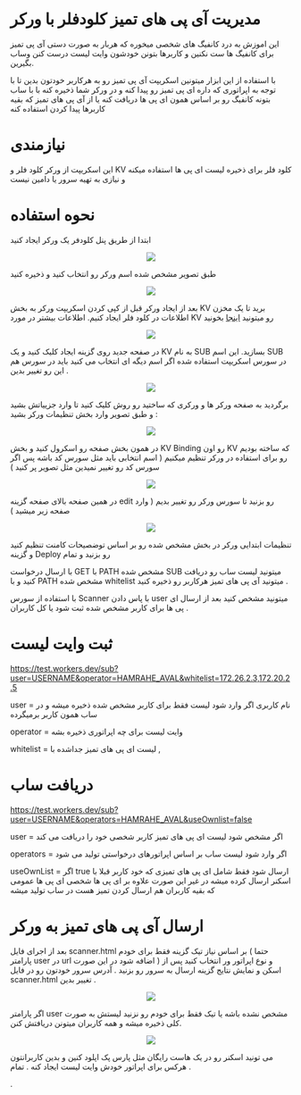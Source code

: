 # مدیریت آی پی های تمیز کلودفلر با ورکر
این اموزش به درد کانفیگ های شخصی میخوره که هربار به صورت دستی آی پی تمیز برای کانفیگ ها ست نکنین و کاربرها بتونن خودشون وایت لیست درست کنن وساب بگیرین.

با استفاده از این ابزار میتونین اسکریپت آی پی تمیز رو به هرکاربر خودتون بدین تا با توجه به اپراتوری که داره ای پی تمیز رو پیدا کنه و در ورکر شما ذخیره کنه با با ساب بتونه کانفیگ رو بر اساس همون ای پی ها دریافت کنه یا از آی پی های تمیز که بقیه کاربرها پیدا کردن استفاده کنه 
# نیازمندی   
این اسکریپت از ورکر کلود فلر و KV کلود فلر برای ذخیره لیست ای پی ها استفاده میکنه و نیازی به تهیه سرور یا دامین نیست

# نحوه استفاده 
ابتدا از طریق پنل کلودفر یک ورکر ایجاد کنید

<p align="center">
    <img src="https://user-images.githubusercontent.com/55354691/230433211-359d886f-4fd5-46f3-88c4-ef959e0569c6.png">
</p>

طبق تصویر مشخص شده اسم ورکر رو انتخاب کنید و ذخیره کنید
<p align="center">
    <img src="https://user-images.githubusercontent.com/55354691/230447451-f9b47f77-4d51-4453-af9c-daff48e08654.png">
</p>

بعد از ایجاد ورکر قبل از کپی کردن اسکریپت ورکر به بخش KV برید تا یک مخزن اطلاعات در کلود فلر ایجاد کنیم. 
اطلاعات بیشتر در مورد KV رو میتونید [اینجا](https://developers.cloudflare.com/workers/learning/how-kv-works/) بخونید

<p align="center">
    <img src="https://user-images.githubusercontent.com/55354691/230448749-206816d5-63b7-4408-be83-2782b9853a18.png">
</p>

در صفحه جدید روی گزینه ایجاد کلیک کنید و یک KV به نام SUB بسازید.
این اسم SUB در سورس اسکریپت استفاده شده اگر اسم دیگه ای انتخاب می کنید باید در سورس هم این رو تغییر بدین . 

<p align="center">
    <img src="https://user-images.githubusercontent.com/55354691/230449003-330734c4-0458-499c-a47e-5e8750bb34c0.png">
</p>

برگردید به صفحه ورکر ها و ورکری که ساختید رو روش کلیک کنید تا وارد جزییاتش بشید و طبق تصویر وارد بخش تنظیمات ورکر بشید : 
<p align="center">
    <img src="https://user-images.githubusercontent.com/55354691/230449250-8d06784d-f64b-498d-8e44-7282d9034c16.png">
</p>

در همون بخش صفحه رو اسکرول کنید و بخش KV Binding رو اون KV که ساخته بودیم رو برای استفاده در ورکر تنظیم میکنیم
( اسم انتخابی باید مثل سورس کد باشه پس اگر سورس کد رو تغییر نمیدین مثل تصویر پر کنید )


<p align="center">
    <img src="https://user-images.githubusercontent.com/55354691/230449641-d3b2c68b-bf6a-4de1-83df-3f344638c31b.png">
</p>

در همین صفحه بالای صفحه گزینه edit رو بزنید تا سورس ورکر رو تغییر بدیم ( وارد صفحه زیر میشید ) 


<p align="center">
    <img src="https://user-images.githubusercontent.com/55354691/230449990-8d5dd8bb-ddce-42ed-b1e4-e76608faf6f1.png">
</p>

تنظیمات ابتدایی ورکر در بخش مشخص شده رو بر اساس توضصیحات کامنت تنظیم کنید و گزینه Deploy رو بزنید و تمام

با ارسال درخواست GET با PATH مشخص شده SUB میتونید لیست ساب رو دریافت کنید و با PATH مشخص شده whitelist میتونید آی پی های تمیز هرکاربر رو ذخیره کنید . 

با استفاده از سورس Scanner با پاس دادن user میتونید مشخص کنید بعد از ارسال ای پی ها برای کاربر مشخص شده ثبت شود یا کل کاربران . 
# ثبت وایت لیست 
https://test.workers.dev/sub?user=USERNAME&operator=HAMRAHE_AVAL&whitelist=172.26.2.3,172.20.2.5 

user = نام کاربری اگر وارد شود لیست فقط برای کاربر مشخص شده ذخیره میشه و در ساب همون کاربر برمیگرده

operator = وایت لیست برای چه اپراتوری ذخیره بشه 

whitelist = لیست ای پی های تمیز جداشده با ,

# دریافت ساب
https://test.workers.dev/sub?user=USERNAME&operators=HAMRAHE_AVAL&useOwnlist=false

user = اگر مشخص شود لیست ای پی های تمیز کاربر شخصی خود را دریافت می کند

operators = اگر وارد شود لیست ساب بر اساس اپراتورهای درخواستی تولید می شود

useOwnList =  اگر true ارسال شود فقط شامل ای پی های تمیزی که خود کاربر قبلا با اسکنر ارسال کرده میشه در غیر این صورت علاوه بر ای پی ها شخصی ای پی ها عمومی که بقیه کاربران هم ارسال کردن تمیز هست در ساب تولید میشه


# ارسال آی پی های تمیز به ورکر 
بعد از اجرای فایل scanner.html بر اساس نیاز تیک گزینه فقط برای خودم ( حتما پارامتر user در url اضافه شود در این صورت ) و نوع اپراتور ور انتخاب کنید پس از اسکن و نمایش نتایج گزینه ارسال به سرور رو بزنید . 
آدرس سرور خودتون رو در فایل scanner.html تغییر بدین . 


<p align="center">
    <img src="https://user-images.githubusercontent.com/55354691/230453322-96271e6a-e6fa-40a8-866e-d68fae1f613e.png">
</p>

اگر پارامتر user مشخص نشده باشه یا تیک فقط برای خودم رو نزنید لیستش به صورت کلی ذخیره میشه و همه کاربران میتونن دریافتش کنن. 

<p align="center">
    <img src="https://user-images.githubusercontent.com/55354691/230453401-134062f3-d987-4ba2-b540-8f7f5a9c0c33.png">
</p>

می تونید اسکنر رو در یک هاست رایگان مثل پارس پک اپلود کنین و بدین کاربرانتون هرکس برای اپراتور خودش وایت لیست ایجاد کنه . 
تمام . 

. 
